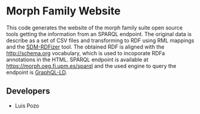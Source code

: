 # Morph Family Website

This code generates the website of the morph family suite open source tools getting the information from an SPARQL endpoint. The original data is describe as a set of CSV files and transforming to RDF using RML mappings and the [SDM-RDFizer](https://github.com/SDM-TIB/SDM-RDFizer) tool. The obtained RDF is aligned with the http://schema.org vocabulary, which is used to incoporate RDFa annotations in the HTML. SPARQL endpoint is available at https://morph.oeg.fi.upm.es/sparql and the used engine to query the endpoint is [GraphQL-LD](https://www.npmjs.com/package/graphql-ld).


## Developers
- Luis Pozo